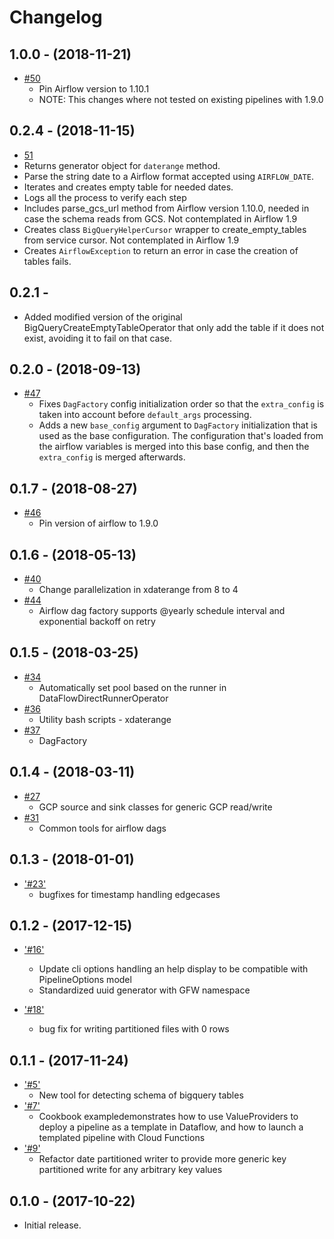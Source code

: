 Changelog
=========

1.0.0 - (2018-11-21)
--------------------

* [#50](https://github.com/GlobalFishingWatch/pipe-tools/pull/50)
  * Pin Airflow version to 1.10.1
  * NOTE: This changes where not tested on existing pipelines with 1.9.0

0.2.4 - (2018-11-15)
--------------------

* [51](https://github.com/GlobalFishingWatch/pipe-tools/pull/51)
* Returns generator object for `daterange` method.
* Parse the string date to a Airflow format accepted using `AIRFLOW_DATE`.
* Iterates and creates empty table for needed dates.
* Logs all the process to verify each step
* Includes parse_gcs_url method from Airflow version 1.10.0, needed in case the schema reads from GCS. Not contemplated in Airflow 1.9
* Creates class `BigQueryHelperCursor` wrapper to create_empty_tables from service cursor. Not contemplated in Airflow 1.9
* Creates `AirflowException` to return an error in case the creation of tables fails.

0.2.1 - 
--------------------

* [ ](https://github.com/GlobalFishingWatch/pipe-tools/pull/) Added modified version of the original BigQueryCreateEmptyTableOperator that only add the table if it does not exist, avoiding it to fail on that case. 

0.2.0 - (2018-09-13)
--------------------

* [#47](https://github.com/GlobalFishingWatch/pipe-tools/pull/47)
  * Fixes `DagFactory` config initialization order so that the `extra_config` is taken into account before `default_args` processing.
  * Adds a new `base_config` argument to `DagFactory` initialization that is used as the base configuration. The configuration that's loaded from the airflow variables is merged into this base config, and then the `extra_config` is merged afterwards.

0.1.7 - (2018-08-27)
--------------------

* [#46](https://github.com/GlobalFishingWatch/pipe-tools/pull/46)
  * Pin version of airflow to 1.9.0

0.1.6 - (2018-05-13)
--------------------

* [#40](https://github.com/GlobalFishingWatch/pipe-tools/pull/40)
  * Change parallelization in xdaterange from 8 to 4
* [#44](https://github.com/GlobalFishingWatch/pipe-tools/pull/44)
  * Airflow dag factory supports @yearly schedule interval and exponential backoff on retry

0.1.5 - (2018-03-25)
--------------------

* [#34](https://github.com/GlobalFishingWatch/pipe-tools/pull/34)
  * Automatically set pool based on the runner in DataFlowDirectRunnerOperator
* [#36](https://github.com/GlobalFishingWatch/pipe-tools/pull/36)
  * Utility bash scripts - xdaterange
* [#37](https://github.com/GlobalFishingWatch/pipe-tools/pull/37)
  * DagFactory

0.1.4 - (2018-03-11)
--------------------

* [#27](https://github.com/GlobalFishingWatch/pipe-tools/pull/27)
  * GCP source and sink classes for generic GCP read/write
* [#31](https://github.com/GlobalFishingWatch/pipe-tools/pull/31)
  * Common tools for airflow dags

0.1.3 - (2018-01-01)
--------------------

* ['#23'](https://github.com/GlobalFishingWatch/pipe-tools/pull/23)
  * bugfixes for timestamp handling edgecases

0.1.2 - (2017-12-15)
--------------------

* ['#16'](https://github.com/GlobalFishingWatch/pipe-tools/pull/16)
  * Update cli options handling an help display to be compatible with PipelineOptions model
  * Standardized uuid generator with GFW namespace

* ['#18'](https://github.com/GlobalFishingWatch/pipe-tools/pull/18)
  * bug fix for writing partitioned files with 0 rows

0.1.1 - (2017-11-24)
--------------------

* ['#5'](https://github.com/GlobalFishingWatch/pipe-tools/pull/5)
  * New tool for detecting schema of bigquery tables
* ['#7'](https://github.com/GlobalFishingWatch/pipe-tools/pull/7)
  * Cookbook exampledemonstrates how to use ValueProviders to deploy a pipeline as a template in Dataflow, and how to launch a templated pipeline with Cloud Functions
* ['#9'](https://github.com/GlobalFishingWatch/pipe-tools/pull/9)
  * Refactor date partitioned writer to provide more generic key partitioned write for any arbitrary key values


0.1.0 - (2017-10-22)
--------------------

* Initial release.
